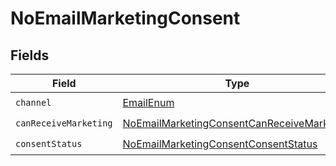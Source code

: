 # NoEmailMarketingConsent


## Fields

| Field                                                                                                               | Type                                                                                                                | Required                                                                                                            | Description                                                                                                         |
| ------------------------------------------------------------------------------------------------------------------- | ------------------------------------------------------------------------------------------------------------------- | ------------------------------------------------------------------------------------------------------------------- | ------------------------------------------------------------------------------------------------------------------- |
| `channel`                                                                                                           | [EmailEnum](../../models/components/EmailEnum.md)                                                                   | :heavy_check_mark:                                                                                                  | N/A                                                                                                                 |
| `canReceiveMarketing`                                                                                               | [NoEmailMarketingConsentCanReceiveMarketing](../../models/components/NoEmailMarketingConsentCanReceiveMarketing.md) | :heavy_check_mark:                                                                                                  | N/A                                                                                                                 |
| `consentStatus`                                                                                                     | [NoEmailMarketingConsentConsentStatus](../../models/components/NoEmailMarketingConsentConsentStatus.md)             | :heavy_check_mark:                                                                                                  | N/A                                                                                                                 |